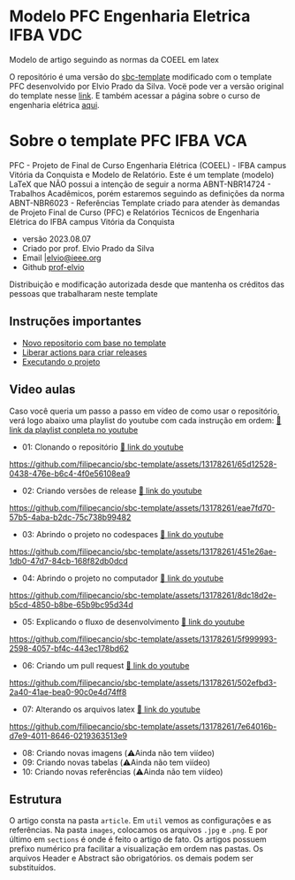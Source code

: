 # Modelo PFC Engenharia Eletrica IFBA VDC
Modelo de artigo seguindo as normas da COEEL em latex

O repositório é uma versão do [sbc-template](https://github.com/filipecancio/sbc-template) modificado com o template PFC desenvolvido por Elvio Prado da Silva. Vocë pode ver a versão original do template nesse [link](https://www.overleaf.com/latex/templates/template-pfc-engenharia-eletrica-ifba-vdc/hvcvygcjbghg). E também acessar a página sobre o curso de engenharia elétrica [aqui](https://portal.ifba.edu.br/conquista/capas-e-paginas-menu-cursos/engenharia-eletrica).

# Sobre o template PFC IFBA VCA

PFC - Projeto de Final de Curso Engenharia Elétrica (COEEL) - IFBA campus Vitória da Conquista e Modelo de Relatório.
Este é um template (modelo) LaTeX que NÃO possui a intenção de seguir a norma ABNT-NBR14724 - Trabalhos Acadêmicos, porém estaremos seguindo as definições da norma ABNT-NBR6023 - Referências
Template criado para atender às demandas de Projeto Final de Curso (PFC) e Relatórios Técnicos de Engenharia Elétrica do IFBA campus Vitória da Conquista

- versão 2023.08.07 
- Criado por prof. Elvio Prado da Silva
- Email |elvio@ieee.org
- Github  [prof-elvio](https://github.com/prof-elvio)

Distribuição e modificação autorizada desde que mantenha os créditos das pessoas que trabalharam neste template

## Instruções importantes
- [Novo repositorio com base no template](https://github.com/filipecancio/sbc-template/wiki/Criar-um-novo-template)
- [Liberar actions para criar releases](https://github.com/filipecancio/sbc-template/wiki/Liberar-actions-para-criar-releases)
- [Executando o projeto](https://github.com/filipecancio/sbc-template/wiki/Executando-o-projeto)

## Video aulas
Caso você queria um passo a passo em vídeo de como usar o repositório, verá logo abaixo uma playlist do youtube com cada instrução em ordem:  [🔗 link da playlist conpleta no youtube](https://www.youtube.com/playlist?list=PLgjaS9jgnIzkE7ub4bSdEKbsYj19ZxfwZ)
- 01: Clonando o repositório [🔗 link do youtube](https://youtu.be/9xrLT7bl3zs)

https://github.com/filipecancio/sbc-template/assets/13178261/65d12528-0438-476e-b6c4-4f0e56108ea9

- 02: Criando versões de release [🔗 link do youtube](https://youtu.be/pjIIR51WXSk)

https://github.com/filipecancio/sbc-template/assets/13178261/eae7fd70-57b5-4aba-b2dc-75c738b99482

- 03: Abrindo o projeto no codespaces [🔗 link do youtube](https://youtu.be/95DuP4wMkgI)

https://github.com/filipecancio/sbc-template/assets/13178261/451e26ae-1db0-47d7-84cb-168f82db0dcd

- 04: Abrindo o projeto no computador [🔗 link do youtube](https://youtu.be/2dwTHC7rIwc)

https://github.com/filipecancio/sbc-template/assets/13178261/8dc18d2e-b5cd-4850-b8be-65b9bc95d34d

- 05: Explicando o fluxo de desenvolvimento [🔗 link do youtube](https://youtu.be/OO61ZRpnQFo)

https://github.com/filipecancio/sbc-template/assets/13178261/5f999993-2598-4057-bf4c-443ec178bd62
  
- 06: Criando um pull request [🔗 link do youtube](https://youtu.be/auHE0sUdpMI)

https://github.com/filipecancio/sbc-template/assets/13178261/502efbd3-2a40-41ae-bea0-90c0e4d74ff8

- 07: Alterando os arquivos latex [🔗 link do youtube](https://youtu.be/W0O7h-AALXQ)

https://github.com/filipecancio/sbc-template/assets/13178261/7e64016b-d7e9-4011-8646-0219363513e9

- 08: Criando novas imagens (⚠️Ainda não tem viídeo)
- 09: Criando novas tabelas (⚠️Ainda não tem viídeo)
- 10: Criando novas referências (⚠️Ainda não tem viídeo)


## Estrutura

O artigo consta na pasta `article`. Em `util` vemos as configurações e as referências. Na pasta `images`, colocamos os arquivos `.jpg` e `.png`. E por último em `sections` é onde é feito o artigo de fato. Os artigos possuem prefixo numérico pra facilitar a visualização em ordem nas pastas. Os arquivos Header e Abstract são obrigatórios. os demais podem ser substituídos.
